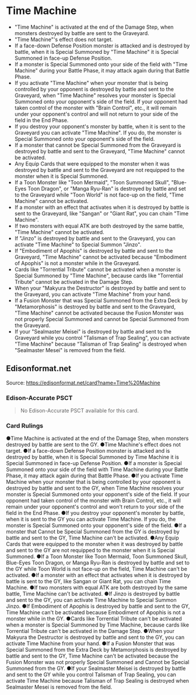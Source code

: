 # Time Machine

*   "Time Machine" is activated at the end of the Damage Step, when monsters destroyed by battle are sent to the Graveyard.
*   "Time Machine"'s effect does not target.
*   If a face-down Defense Position monster is attacked and is destroyed by battle, when it is Special Summoned by "Time Machine" it is Special Summoned in face-up Defense Position.
*   If a monster is Special Summoned onto your side of the field with "Time Machine" during your Battle Phase, it may attack again during that Battle Phase.
*   If you activate "Time Machine" when your monster that is being controlled by your opponent is destroyed by battle and sent to the Graveyard, when "Time Machine" resolves your monster is Special Summoned onto your opponent's side of the field. If your opponent had taken control of the monster with "Brain Control", etc., it will remain under your opponent's control and will not return to your side of the field in the End Phase.
*   If you destroy your opponent's monster by battle, when it is sent to the Graveyard you can activate "Time Machine". If you do, the monster is Special Summoned onto your opponent's side of the field.
*   If a monster that cannot be Special Summoned from the Graveyard is destroyed by battle and sent to the Graveyard, "Time Machine" cannot be activated.
*   Any Equip Cards that were equipped to the monster when it was destroyed by battle and sent to the Graveyard are not requipped to the monster when it is Special Summoned.
*   If a Toon Monster like "Toon Mermaid", "Toon Summoned Skull", "Blue-Eyes Toon Dragon", or "Manga Ryu-Ran" is destroyed by battle and set to the Graveyard while "Toon World" is not face-up on the field, "Time Machine" cannot be activated.
*   If a monster with an effect that activates when it is destroyed by battle is sent to the Graveyard, like "Sangan" or "Giant Rat", you can chain "Time Machine".
*   If two monsters with equal ATK are both destroyed by the same battle, "Time Machine" cannot be activated.
*   If "Jinzo" is destroyed by battle and sent to the Graveyard, you can activate "Time Machine" to Special Summon "Jinzo".
*   If "Embodiment of Apophis" is destroyed by battle and sent to the Graveyard, "Time Machine" cannot be activated because "Embodiment of Apophis" is not a monster while in the Graveyard.
*   Cards like "Torrential Tribute" cannot be activated when a monster is Special Summoned by "Time Machine", because cards like "Torrential Tribute" cannot be activated in the Damage Step.
*   When your "Makyura the Destructor" is destroyed by battle and sent to the Graveyard, you can activate "Time Machine" from your hand.
*   If a Fusion Monster that was Special Summoned from the Extra Deck by "Metamorphosis" is destroyed by battle and sent to the Graveyard, "Time Machine" cannot be activated because the Fusion Monster was not properly Special Summoned and cannot be Special Summoned from the Graveyard.
*   If your "Sealmaster Meisei" is destroyed by battle and sent to the Graveyard while you control "Talisman of Trap Sealing", you can activate "Time Machine" because "Talisman of Trap Sealing" is destroyed when "Sealmaster Mesei" is removed from the field.

## Edisonformat.net

Source: https://edisonformat.net/card?name=Time%20Machine

### Edison-Accurate PSCT

> No Edison-Accurate PSCT available for this card.

### Card Rulings

●Time Machine is activated at the end of the Damage Step, when monsters destroyed by battle are sent to the GY.
●Time Machine's effect does not target.
●If a face-down Defense Position monster is attacked and is destroyed by battle, when it is Special Summoned by Time Machine it is Special Summoned in face-up Defense Position.
●If a monster is Special Summoned onto your side of the field with Time Machine during your Battle Phase, it may attack again during that Battle Phase.
●If you activate Time Machine when your monster that is being controlled by your opponent is destroyed by battle and sent to the GY, when Time Machine resolves your monster is Special Summoned onto your opponent's side of the field. If your opponent had taken control of the monster with Brain Control, etc., it will remain under your opponent's control and won't return to your side of the field in the End Phase.
●If you destroy your opponent's monster by battle, when it is sent to the GY you can activate Time Machine. If you do, the monster is Special Summoned onto your opponent's side of the field.
●If a monster that Cannot be Special Summoned from the GY is destroyed by battle and sent to the GY, Time Machine can't be activated.
●Any Equip Cards that were equipped to the monster when it was destroyed by battle and sent to the GY are not requipped to the monster when it is Special Summoned.
●If a Toon Monster like Toon Mermaid, Toon Summoned Skull, Blue-Eyes Toon Dragon, or Manga Ryu-Ran is destroyed by battle and set to the GY while Toon World is not face-up on the field, Time Machine can't be activated.
●If a monster with an effect that activates when it is destroyed by battle is sent to the GY, like Sangan or Giant Rat, you can chain Time Machine.
●If two monsters with equal ATK are both destroyed by the same battle, Time Machine can't be activated.
●If Jinzo is destroyed by battle and sent to the GY, you can activate Time Machine to Special Summon Jinzo.
●If Embodiment of Apophis is destroyed by battle and sent to the GY, Time Machine can't be activated because Embodiment of Apophis is not a monster while in the GY.
●Cards like Torrential Tribute can't be activated when a monster is Special Summoned by Time Machine, because cards like Torrential Tribute can't be activated in the Damage Step.
●When your Makyura the Destructor is destroyed by battle and sent to the GY, you can activate Time Machine from your hand.
●If a Fusion Monster that was Special Summoned from the Extra Deck by Metamorphosis is destroyed by battle and sent to the GY, Time Machine can't be activated because the Fusion Monster was not properly Special Summoned and Cannot be Special Summoned from the GY.
●If your Sealmaster Meisei is destroyed by battle and sent to the GY while you control Talisman of Trap Sealing, you can activate Time Machine because Talisman of Trap Sealing is destroyed when Sealmaster Mesei is removed from the field.
            